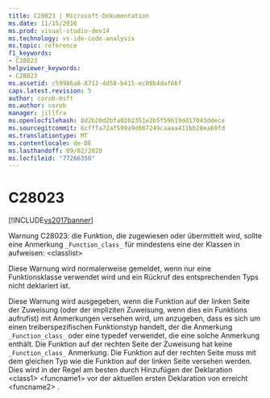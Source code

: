 ```yaml
---
title: C28023 | Microsoft-Dokumentation
ms.date: 11/15/2016
ms.prod: visual-studio-dev14
ms.technology: vs-ide-code-analysis
ms.topic: reference
f1_keywords:
- C28023
helpviewer_keywords:
- C28023
ms.assetid: c59986a8-8712-4d58-b415-ec08b4daf66f
caps.latest.revision: 5
author: corob-msft
ms.author: corob
manager: jillfra
ms.openlocfilehash: 8d2b20d2bfa02b2351e2b5f59619dd17043ddece
ms.sourcegitcommit: 6cfffa72af599a9d667249caaaa411bb28ea69fd
ms.translationtype: MT
ms.contentlocale: de-DE
ms.lasthandoff: 09/02/2020
ms.locfileid: "77266350"
---
```

# <a name="c28023"></a>C28023
[!INCLUDE[vs2017banner](../includes/vs2017banner.md)]

Warnung C28023: die Funktion, die zugewiesen oder übermittelt wird, sollte eine Anmerkung `_Function_class_` für mindestens eine der Klassen in aufweisen: \<classlist>  
  
 Diese Warnung wird normalerweise gemeldet, wenn nur eine Funktionsklasse verwendet wird und ein Rückruf des entsprechenden Typs nicht deklariert ist.  
  
 Diese Warnung wird ausgegeben, wenn die Funktion auf der linken Seite der Zuweisung (oder der impliziten Zuweisung, wenn dies ein Funktions aufrufist) mit Anmerkungen versehen wird, um anzugeben, dass es sich um einen treiberspezifischen Funktionstyp handelt, der die Anmerkung `_Function_class_` oder eine typedef verwendet, die eine solche Anmerkung enthält. Die Funktion auf der rechten Seite der Zuweisung hat keine `_Function_class_` Anmerkung. Die Funktion auf der rechten Seite muss mit dem gleichen Typ wie die Funktion auf der linken Seite versehen werden. Dies wird in der Regel am besten durch Hinzufügen der Deklaration \<class1> \<funcname1> vor der aktuellen ersten Deklaration von erreicht \<funcname2> .
